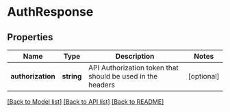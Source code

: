 # AuthResponse

## Properties
Name | Type | Description | Notes
------------ | ------------- | ------------- | -------------
**authorization** | **string** | API Authorization token that should be used in the headers | [optional] 

[[Back to Model list]](../README.md#documentation-for-models) [[Back to API list]](../README.md#documentation-for-api-endpoints) [[Back to README]](../README.md)


